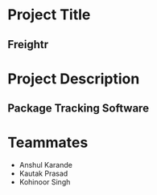 # Project Title
## Freightr

# Project Description
## Package Tracking Software

# Teammates
- Anshul Karande
- Kautak Prasad
- Kohinoor Singh
